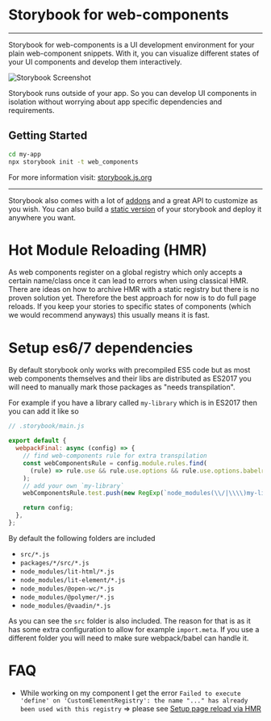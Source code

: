 # Storybook for web-components

---

Storybook for web-components is a UI development environment for your plain web-component snippets.
With it, you can visualize different states of your UI components and develop them interactively.

![Storybook Screenshot](https://github.com/storybookjs/storybook/blob/main/media/storybook-intro.gif)

Storybook runs outside of your app.
So you can develop UI components in isolation without worrying about app specific dependencies and requirements.

## Getting Started

```sh
cd my-app
npx storybook init -t web_components
```

For more information visit: [storybook.js.org](https://storybook.js.org)

---

Storybook also comes with a lot of [addons](https://storybook.js.org/addons) and a great API to customize as you wish.
You can also build a [static version](https://storybook.js.org/docs/web-components/sharing/publish-storybook) of your storybook and deploy it anywhere you want.

# Hot Module Reloading (HMR)

As web components register on a global registry which only accepts a certain name/class once it can lead to errors when using classical HMR. There are ideas on how to archive HMR with a static registry but there is no proven solution yet. Therefore the best approach for now is to do full page reloads. If you keep your stories to specific states of components (which we would recommend anyways) this usually means it is fast.

# Setup es6/7 dependencies

By default storybook only works with precompiled ES5 code but as most web components themselves and their libs are distributed as ES2017 you will need to manually mark those packages as "needs transpilation".

For example if you have a library called `my-library` which is in ES2017 then you can add it like so

```js
// .storybook/main.js

export default {
  webpackFinal: async (config) => {
    // find web-components rule for extra transpilation
    const webComponentsRule = config.module.rules.find(
      (rule) => rule.use && rule.use.options && rule.use.options.babelrc === false
    );
    // add your own `my-library`
    webComponentsRule.test.push(new RegExp(`node_modules(\\/|\\\\)my-library(.*)\\.js$`));

    return config;
  },
};
```

By default the following folders are included

- `src/*.js`
- `packages/*/src/*.js`
- `node_modules/lit-html/*.js`
- `node_modules/lit-element/*.js`
- `node_modules/@open-wc/*.js`
- `node_modules/@polymer/*.js`
- `node_modules/@vaadin/*.js`

As you can see the `src` folder is also included.
The reason for that is as it has some extra configuration to allow for example `import.meta`.
If you use a different folder you will need to make sure webpack/babel can handle it.

# FAQ

- While working on my component I get the error `Failed to execute 'define' on 'CustomElementRegistry': the name "..." has already been used with this registry`
  => please see <a href="#user-content-setup-page-reload-via-hmr">Setup page reload via HMR</a>
